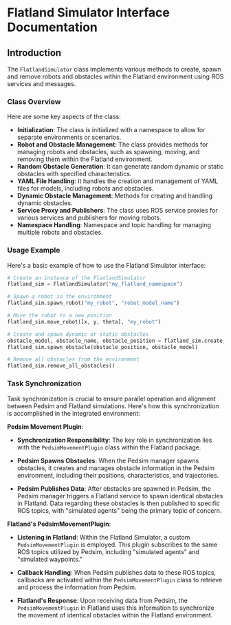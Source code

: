 # Flatland Simulator Interface Documentation

## Introduction
The `FlatlandSimulator` class implements various methods to create, spawn and remove robots and obstacles within the Flatland environment using ROS services and messages.


### Class Overview
Here are some key aspects of the class:

- **Initialization**: The class is initialized with a namespace to allow for separate environments or scenarios.
- **Robot and Obstacle Management**: The class provides methods for managing robots and obstacles, such as spawning, moving, and removing them within the Flatland environment.
- **Random Obstacle Generation**: It can generate random dynamic or static obstacles with specified characteristics.
- **YAML File Handling**: It handles the creation and management of YAML files for models, including robots and obstacles.
- **Dynamic Obstacle Management**: Methods for creating and handling dynamic obstacles.
- **Service Proxy and Publishers**: The class uses ROS service proxies for various services and publishers for moving robots.
- **Namespace Handling**: Namespace and topic handling for managing multiple robots and obstacles.

### Usage Example
Here's a basic example of how to use the Flatland Simulator interface:

```python
# Create an instance of the FlatlandSimulator
flatland_sim = FlatlandSimulator("my_flatland_namespace")

# Spawn a robot in the environment
flatland_sim.spawn_robot("my_robot", "robot_model_name")

# Move the robot to a new position
flatland_sim.move_robot([x, y, theta], "my_robot")

# Create and spawn dynamic or static obstacles
obstacle_model, obstacle_name, obstacle_position = flatland_sim.create_dynamic_obstacle()
flatland_sim.spawn_obstacle(obstacle_position, obstacle_model)

# Remove all obstacles from the environment
flatland_sim.remove_all_obstacles()
```

### Task Synchronization

Task synchronization is crucial to ensure parallel operation and alignment between Pedsim and Flatland simulations. Here's how this synchronization is accomplished in the integrated environment:

**Pedsim Movement Plugin**:

- **Synchronization Responsibility**: The key role in synchronization lies with the `PedsimMovementPlugin` class within the Flatland package.

- **Pedsim Spawns Obstacles**: When the Pedsim manager spawns obstacles, it creates and manages obstacle information in the Pedsim environment, including their positions, characteristics, and trajectories.

- **Pedsim Publishes Data**: After obstacles are spawned in Pedsim, the Pedsim manager triggers a Flatland service to spawn identical obstacles in Flatland. Data regarding these obstacles is then published to specific ROS topics, with "simulated agents" being the primary topic of concern.

**Flatland's PedsimMovementPlugin**:

- **Listening in Flatland**: Within the Flatland Simulator, a custom `PedsimMovementPlugin` is employed. This plugin subscribes to the same ROS topics utilized by Pedsim, including "simulated agents" and "simulated waypoints."

- **Callback Handling**: When Pedsim publishes data to these ROS topics, callbacks are activated within the `PedsimMovementPlugin` class to retrieve and process the information from Pedsim.

- **Flatland's Response**: Upon receiving data from Pedsim, the `PedsimMovementPlugin` in Flatland uses this information to synchronize the movement of identical obstacles within the Flatland environment.

